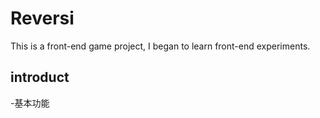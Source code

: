 Reversi
======================
This is a front-end game project, I began to learn front-end experiments.
## introduct

-基本功能